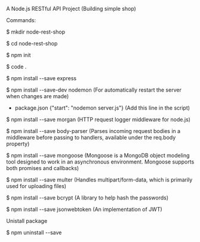 A Node.js RESTful API Project (Building simple shop)


Commands: 

$ mkdir node-rest-shop

$ cd node-rest-shop

$ npm init

$ code .

$ npm install --save express

$ npm install --save-dev nodemon (For automatically restart the server when changes are made)

- package.json
{"start": "nodemon server.js"}
(Add this line in the script)

$ npm install --save morgan (HTTP request logger middleware for node.js)

$ npm install --save body-parser (Parses incoming request bodies in a middleware before passing to handlers, available under the req.body property)

$ npm install --save mongoose (Mongoose is a MongoDB object modeling tool designed to work in an asynchronous environment. Mongoose supports both promises and callbacks)

$ npm install --save multer (Handles multipart/form-data, which is primarily used for uploading files)

$ npm install --save bcrypt (A library to help hash the passwords)

$ npm install --save jsonwebtoken (An implementation of JWT)

Unistall package

$ npm uninstall --save
